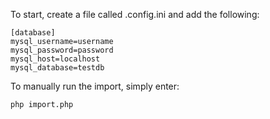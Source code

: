 To start, create a file called .config.ini and add the following:

```
[database]
mysql_username=username 
mysql_password=password 
mysql_host=localhost
mysql_database=testdb
```

To manually run the import, simply enter:

```
php import.php
```
